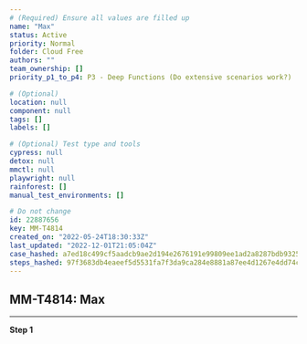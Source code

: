 ```yaml
---
# (Required) Ensure all values are filled up
name: "Max"
status: Active
priority: Normal
folder: Cloud Free
authors: ""
team_ownership: []
priority_p1_to_p4: P3 - Deep Functions (Do extensive scenarios work?)

# (Optional)
location: null
component: null
tags: []
labels: []

# (Optional) Test type and tools
cypress: null
detox: null
mmctl: null
playwright: null
rainforest: []
manual_test_environments: []

# Do not change
id: 22887656
key: MM-T4814
created_on: "2022-05-24T18:30:33Z"
last_updated: "2022-12-01T21:05:04Z"
case_hashed: a7ed18c499cf5aadcb9ae2d194e2676191e99809ee1ad2a8287bdb93252134ff03abc801594cada1018cdf66a998fea9
steps_hashed: 97f3683db4eaeef5d5531fa7f3da9ca284e8881a87ee4d1267e4dd74c6ed9f072f466751c3066801a655928ba03982d3
---
```


<!-- (Auto-generated) Based on frontmatter's "key" and "name" -->

## MM-T4814: Max

---

**Step 1**
